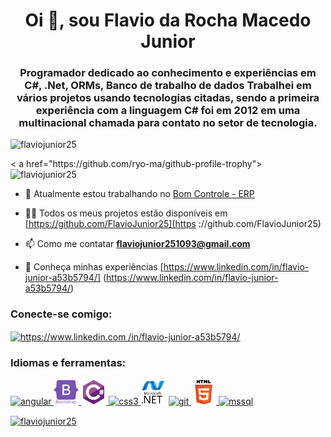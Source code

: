 <h1 align="center">Oi 👋, sou Flavio da Rocha Macedo Junior</h1>
<h3 align="center">Programador dedicado ao conhecimento e experiências em C#, .Net, ORMs, Banco de trabalho de dados Trabalhei em vários projetos usando tecnologias citadas, sendo a primeira experiência com a linguagem C# foi em 2012 em uma multinacional chamada para contato no setor de tecnologia.</h3>

<p align="left" "> <img src="https://komarev.com/ghpvc/?username=flaviojunior25&label=Profile%20views&color=0e75b6&style=flat" alt="flaviojunior25" /> </p>

<p align="left"> < a href="https://github.com/ryo-ma/github-profile-trophy"><img src="https://github-profile-trophy.vercel.app/?username=flaviojunior25" alt="flaviojunior25" /></a> </p>

- 🔭 Atualmente estou trabalhando no [Bom Controle - ERP](https://bomcontrole.com.br/)

- 👨‍💻 Todos os meus projetos estão disponíveis em [https://github.com/FlavioJunior25](https ://github.com/FlavioJunior25)

- 📫 Como me contatar **flaviojunior251093@gmail.com**

- 📄 Conheça minhas experiências [https://www.linkedin.com/in/flavio-junior-a53b5794/] (https://www.linkedin.com/in/flavio-junior-a53b5794/)

<h3 align="left">Conecte-se comigo:</h3>
<p align="left">
<a href="https://linkedin.com/in/https://www.linkedin.com/in/flavio-junior-a53b5794/" target="blank"><img align="center" src=" https://raw.githubusercontent.com/rahuldkjain/github-profile-readme-generator/master/src/images/icons/Social/linked-in-alt.svg" alt="https://www.linkedin.com /in/flavio-junior-a53b5794/" height="30" width="40" /></a>
</p>

<h3 align="left">Idiomas e ferramentas:</h3>
<p align="left"> <a href="https://angular.io" target="_blank" rel="noreferrer"> <img src="https://angular.io/assets/images/logos /angular/angular.svg" alt="angular" width="40" height="40"/> </a> <a href="https://getbootstrap.com" target="_blank" rel="noreferrer "> <img src="https://raw.githubusercontent.com/devicons/devicon/master/icons/bootstrap/bootstrap-plain-wordmark.svg" alt="bootstrap" width="40" height="40" /> </a> <a href="https://www.w3schools.com/cs/" target="_blank" rel="noreferrer"> <img src="https://raw.githubusercontent.com/devicons/devicon/master/icons/csharp/csharp-original.svg" alt="csharp" width="40" height="40"/> </a> <a href="https:// www.w3schools.com/css/" target="_blank" rel="noreferrer"> <img src="https://raw.githubusercontent.com/devicons/devicon/master/icons/css3/css3-original-wordmark .svg" alt="css3" width="40" height="40"/> </a> <a href="https://dotnet.microsoft.com/" target="_blank" rel="noreferrer" > <img src="https://raw.githubusercontent.com/devicons/devicon/master/icons/dot-net/dot-net-original-wordmark.svg" alt="dotnet" width="40" height= "40"/></a> <a href="https://git-scm.com/" target="_blank" rel="noreferrer"> <img src="https://www.vectorlogo.zone/logos/git- scm/git-scm-icon.svg" alt="git" width="40" height="40"/> </a> <a href="https://www.w3.org/html/" target ="_blank" rel="noreferrer"> <img src="https://raw.githubusercontent.com/devicons/devicon/master/icons/html5/html5-original-wordmark.svg" alt="html5" largura= "40" height="40"/> </a> <a href="https://www.microsoft.com/en-us/sql-server" target="_blank" rel="noreferrer"> <img src="https://www.svgrepo.com/show/303229/microsoft-sql-server-logo.svg" alt="mssql" width="40" height="40"/> </a> <a href="https://www.oracle.com/" target="_blank" rel="noreferrer"> 

<p><img align="center" src="https://github-readme-stats.vercel.app/api/top-langs?username=flaviojunior25&show_icons=true&locale=en&layout=compact" alt="flaviojunior25" /> </p>
